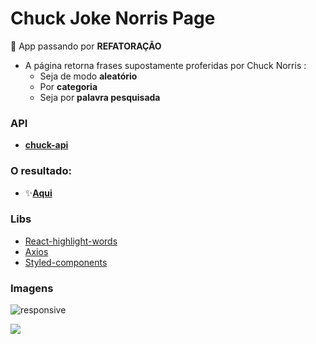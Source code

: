 # Chuck Joke Norris Page

:construction: App passando por **REFATORAÇÃO**

- A página retorna frases supostamente proferidas por Chuck Norris :
  - Seja de modo **aleatório**
  - Por **categoria**
  - Seja por **palavra pesquisada**

### API
- [**chuck-api**](https://api.chucknorris.io/#!)

### O resultado: 

- :sparkles:[**Aqui**](https://chuck-norris-jokes.araujocoding.repl.co/)




### Libs

 - [React-highlight-words](https://github.com/bvaughn/react-highlight-words)
 - [Axios](https://axios-http.com/)
 - [Styled-components](https://styled-components.com/)


### Imagens


![responsive](https://user-images.githubusercontent.com/60116988/143334817-e0b1612f-25f7-4ec7-8af6-061a8253b83d.png)

<img src='https://user-images.githubusercontent.com/60116988/118334966-fcb20380-b4e4-11eb-95ec-a274c3bb4ee3.png'/>

